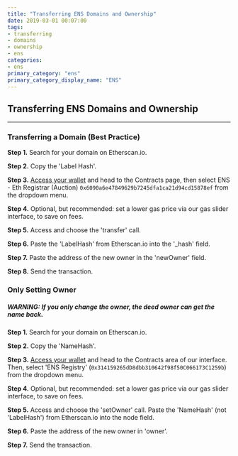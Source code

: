 ```yaml
---
title: "Transferring ENS Domains and Ownership"
date: 2019-03-01 00:07:00
tags:
- transferring
- domains
- ownership
- ens
categories:
- ens
primary_category: "ens"
primary_category_display_name: "ENS"
---
```


## Transferring ENS Domains and Ownership
***

### Transferring a Domain (Best Practice)
**Step 1.** Search for your domain on Etherscan.io.

**Step 2.** Copy the 'Label Hash'.

**Step 3.** [Access your wallet]() and head to the Contracts page, then select ENS - Eth Registrar (Auction) `0x6090a6e47849629b7245dfa1ca21d94cd15878ef` from the dropdown menu.

**Step 4.** Optional, but recommended: set a lower gas price via our gas slider interface, to save on fees.

**Step 5.** Access and choose the 'transfer' call.

**Step 6.** Paste the 'LabelHash' from Etherscan.io into the '_hash' field.

**Step 7.** Paste the address of the new owner in the 'newOwner' field.

**Step 8.** Send the transaction.



### Only Setting Owner
##### WARNING: If you only change the owner, the deed owner can get the name back.

**Step 1.** Search for your domain on Etherscan.io.

**Step 2.** Copy the 'NameHash'.

**Step 3.** [Access your wallet]() and head to the Contracts area of our interface. Then, select 'ENS Registry' (`0x314159265dD8dbb310642f98f50C066173C1259b`) from the dropdown menu.

**Step 4.** Optional, but recommended: set a lower gas price via our gas slider interface, to save on fees.

**Step 5.** Access and choose the 'setOwner' call. Paste the 'NameHash' (not 'LabelHash') from Etherscan.io into the node field.

**Step 6.** Paste the address of the new owner in 'owner'.

**Step 7.** Send the transaction.